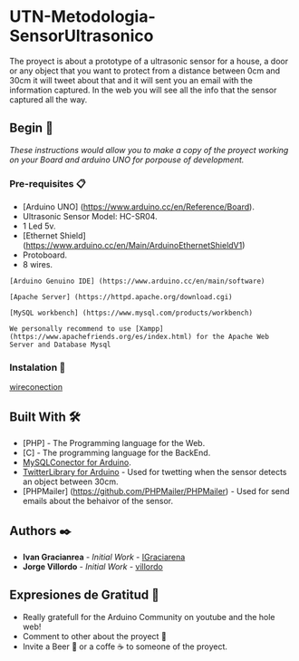 # UTN-Metodologia-SensorUltrasonico
The proyect is about a prototype of a ultrasonic sensor for a house, a door or any object that you want to protect from a distance between 0cm and 30cm
it will tweet about that and it will sent you an email with the information captured.
In the web you will see all the info that the sensor captured all the way.

## Begin 🚀
_These instructions would allow you to make a copy of the proyect working on your Board and arduino UNO for porpouse of development._
### Pre-requisites 📋
* [Arduino UNO] (https://www.arduino.cc/en/Reference/Board).
* Ultrasonic Sensor Model: HC-SR04.
* 1 Led 5v.
* [Ethernet Shield] (https://www.arduino.cc/en/Main/ArduinoEthernetShieldV1)
* Protoboard.
* 8 wires.        
```
[Arduino Genuino IDE] (https://www.arduino.cc/en/main/software)
```
```
[Apache Server] (https://httpd.apache.org/download.cgi)
```
```
[MySQL workbench] (https://www.mysql.com/products/workbench)
```
```
We personally recommend to use [Xampp] (https://www.apachefriends.org/es/index.html) for the Apache Web Server and Database Mysql
```
### Instalation 🔧
[wireconection](https://www.github.com/IGraciarena/UTN-Metodologia-SensorUltrasonico/proyecto/data/sketch.png)
## Built With 🛠️
* [PHP] - The Programming language for the Web.
* [C] - The programming language for the BackEnd.
* [MySQLConector for Arduino](https://www.arduinolibraries.info/libraries/my-sql-connector-arduino).
* [TwitterLibrary for Arduino](https://arduino-tweet.appspot.com/) - Used for twetting when the sensor detects an object between 30cm. 
* [PHPMailer] (https://github.com/PHPMailer/PHPMailer) - Used for send emails about the behaivor of the sensor.
## Authors ✒️
* **Ivan Gracianrea** - *Initial Work* - [IGraciarena](https://github.com/IGraciarena)
* **Jorge Villordo** - *Initial Work* - [villordo](https://github.com/villordo)
## Expresiones de Gratitud 🎁
* Really gratefull for the Arduino Community on youtube and the hole web!
* Comment to other about the proyect 📢
* Invite a Beer 🍺 or a coffe ☕ to someone of the proyect. 


